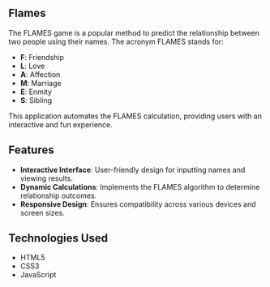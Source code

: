 ## Flames

The FLAMES game is a popular method to predict the relationship between two people using their names. The acronym FLAMES stands for:

- **F**: Friendship
- **L**: Love
- **A**: Affection
- **M**: Marriage
- **E**: Enmity
- **S**: Sibling

This application automates the FLAMES calculation, providing users with an interactive and fun experience.

## Features

- **Interactive Interface**: User-friendly design for inputting names and viewing results.
- **Dynamic Calculations**: Implements the FLAMES algorithm to determine relationship outcomes.
- **Responsive Design**: Ensures compatibility across various devices and screen sizes.

## Technologies Used

  - HTML5
  - CSS3
  - JavaScript 
